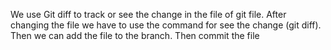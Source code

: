 We use Git diff to track or see the change in the file of git file.
After changing the file we have to use the command for see the change (git diff).
Then we can add the file to the branch.
Then commit the file